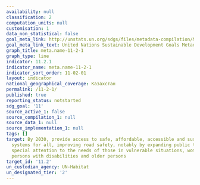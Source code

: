```yaml
---
availability: null
classification: 2
computation_units: null
customisation: 1
data_non_statistical: false
goal_meta_link: http://unstats.un.org/sdgs/files/metadata-compilation/Metadata-Goal-11.pdf
goal_meta_link_text: United Nations Sustainable Development Goals Metadata (pdf 2066kB)
graph_title: meta.name-11-2-1
graph_type: line
indicator: 11.2.1
indicator_name: meta.name-11-2-1
indicator_sort_order: 11-02-01
layout: indicator
national_geographical_coverage: Казахстан
permalink: /11-2-1/
published: true
reporting_status: notstarted
sdg_goal: '11'
source_active_1: false
source_compilation_1: null
source_data_1: null
source_implementation_1: null
tags: []
target: By 2030, provide access to safe, affordable, accessible and sustainable transport
  systems for all, improving road safety, notably by expanding public transport, with
  special attention to the needs of those in vulnerable situations, women, children,
  persons with disabilities and older persons
target_id: '11.2'
un_custodian_agency: UN-Habitat
un_designated_tier: '2'
---
```


